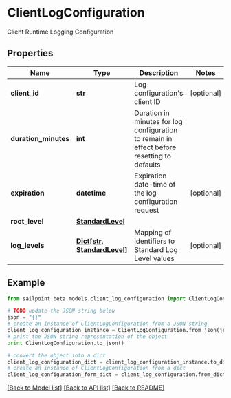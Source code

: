 # ClientLogConfiguration

Client Runtime Logging Configuration

## Properties

Name | Type | Description | Notes
------------ | ------------- | ------------- | -------------
**client_id** | **str** | Log configuration&#39;s client ID | [optional] 
**duration_minutes** | **int** | Duration in minutes for log configuration to remain in effect before resetting to defaults | 
**expiration** | **datetime** | Expiration date-time of the log configuration request | [optional] 
**root_level** | [**StandardLevel**](StandardLevel.md) |  | 
**log_levels** | [**Dict[str, StandardLevel]**](StandardLevel.md) | Mapping of identifiers to Standard Log Level values | [optional] 

## Example

```python
from sailpoint.beta.models.client_log_configuration import ClientLogConfiguration

# TODO update the JSON string below
json = "{}"
# create an instance of ClientLogConfiguration from a JSON string
client_log_configuration_instance = ClientLogConfiguration.from_json(json)
# print the JSON string representation of the object
print ClientLogConfiguration.to_json()

# convert the object into a dict
client_log_configuration_dict = client_log_configuration_instance.to_dict()
# create an instance of ClientLogConfiguration from a dict
client_log_configuration_form_dict = client_log_configuration.from_dict(client_log_configuration_dict)
```
[[Back to Model list]](../README.md#documentation-for-models) [[Back to API list]](../README.md#documentation-for-api-endpoints) [[Back to README]](../README.md)


